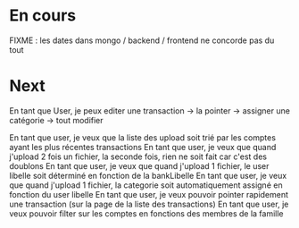 # En cours
FIXME : les dates dans mongo / backend / frontend ne concorde pas du tout
# Next
En tant que User, je peux editer une transaction 
    -> la pointer
    -> assigner une catégorie
    -> tout modifier

En tant que user, je veux que la liste des upload soit trié par les comptes ayant les plus récentes transactions
En tant que user, je veux que quand j'upload 2 fois un fichier, la seconde fois, rien ne soit fait car c'est des doublons
En tant que user, je veux que quand j'upload 1 fichier, le user libelle soit déterminé en fonction de la bankLibelle
En tant que user, je veux que quand j'upload 1 fichier, la categorie soit automatiquement assigné en fonction du user libelle
En tant que user, je veux pouvoir pointer rapidement une transaction (sur la page de la liste des transactions)
En tant que user, je veux pouvoir filter sur les comptes en fonctions des membres de la famille
